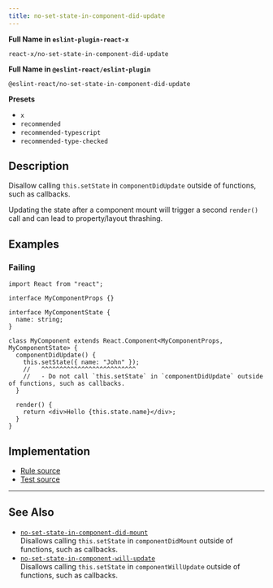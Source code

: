 ```yaml
---
title: no-set-state-in-component-did-update
---
```


**Full Name in `eslint-plugin-react-x`**

```plain copy
react-x/no-set-state-in-component-did-update
```

**Full Name in `@eslint-react/eslint-plugin`**

```plain copy
@eslint-react/no-set-state-in-component-did-update
```

**Presets**

- `x`
- `recommended`
- `recommended-typescript`
- `recommended-type-checked`

## Description

Disallow calling `this.setState` in `componentDidUpdate` outside of functions, such as callbacks.

Updating the state after a component mount will trigger a second `render()` call and can lead to property/layout thrashing.

## Examples

### Failing

```tsx
import React from "react";

interface MyComponentProps {}

interface MyComponentState {
  name: string;
}

class MyComponent extends React.Component<MyComponentProps, MyComponentState> {
  componentDidUpdate() {
    this.setState({ name: "John" });
    //   ^^^^^^^^^^^^^^^^^^^^^^^^^^
    //   - Do not call `this.setState` in `componentDidUpdate` outside of functions, such as callbacks.
  }

  render() {
    return <div>Hello {this.state.name}</div>;
  }
}
```

## Implementation

- [Rule source](https://github.com/Rel1cx/eslint-react/tree/main/packages/plugins/eslint-plugin-react-x/src/rules/no-set-state-in-component-did-update.ts)
- [Test source](https://github.com/Rel1cx/eslint-react/tree/main/packages/plugins/eslint-plugin-react-x/src/rules/no-set-state-in-component-did-update.spec.ts)

---

## See Also

- [`no-set-state-in-component-did-mount`](./no-set-state-in-component-did-mount)\
  Disallows calling `this.setState` in `componentDidMount` outside of functions, such as callbacks.
- [`no-set-state-in-component-will-update`](./no-set-state-in-component-will-update)\
  Disallows calling `this.setState` in `componentWillUpdate` outside of functions, such as callbacks.
